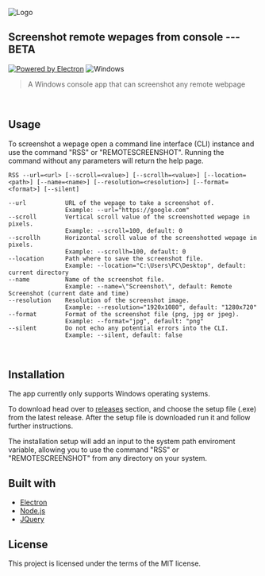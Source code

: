![Logo](https://i.imgur.com/AS7A6mv.png)
## Screenshot remote wepages from console --- __BETA__

[![Powered by Electron](https://i.imgur.com/MZqkD2n.png)](http://electronjs.org/) ![Windows](https://img.shields.io/badge/Windows-0078D6?style=for-the-badge&logo=windows&logoColor=white)
&nbsp;
>A Windows console app that can screenshot any remote webpage

&nbsp;
## Usage
To screenshot a wepage open a command line interface (CLI) instance and use the command "RSS" or "REMOTESCREENSHOT". Running the command without any parameters will return the help page.

```
RSS --url=<url> [--scroll=<value>] [--scrollh=<value>] [--location=<path>] [--name=<name>] [--resolution=<resolution>] [--format=<format>] [--silent]

--url           URL of the wepage to take a screenshot of.
                Example: --url="https://google.com"
--scroll        Vertical scroll value of the screenshotted wepage in pixels.
                Example: --scroll=100, default: 0
--scrollh       Horizontal scroll value of the screenshotted wepage in pixels.
                Example: --scrollh=100, default: 0
--location      Path where to save the screenshot file.
                Example: --location="C:\Users\PC\Desktop", default: current directory
--name          Name of the screenshot file.
                Example: --name=\"Screenshot\", default: Remote Screenshot (current date and time)
--resolution    Resolution of the screenshot image.
                Example: --resolution="1920x1080", default: "1280x720"
--format        Format of the screenshot file (png, jpg or jpeg).
                Example: --format="jpg", default: "png"
--silent        Do not echo any potential errors into the CLI.
                Example: --silent, default: false
```

&nbsp;
## Installation

The app currently only supports Windows operating systems.

To download head over to [releases](https://github.com/Toxic48/Remote-Screenshot/releases) section, and choose the setup file (.exe) from the latest release.
After the setup file is downloaded run it and follow further instructions.

The installation setup will add an input to the system path enviroment variable, allowing you to use the command "RSS" or "REMOTESCREENSHOT" from any directory on your system.
&nbsp;
## Built with
- [Electron](https://www.electronjs.org/)
- [Node.js](http://nodejs.org)
- [JQuery](https://jquery.com/)
&nbsp;
## License

This project is licensed under the terms of the MIT license.